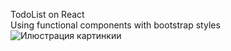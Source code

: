 TodoList on React </br>
Using functional components with bootstrap styles </br>
![Илюстрация картинкии](https://github.com/maxxtron/project-photo/blob/main/Functional-Todo.png)
